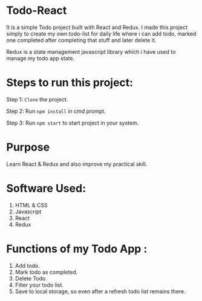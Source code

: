 # Todo-React

It is a simple Todo project built with React and Redux. I made this project simply to create my own todo-list for daily life where i can add todo, marked one completed after completing that stuff and later delete it.

Redux is a state management javascript library which i have used to manage my todo app state.

# Steps to run this project:
Step 1: `Clone` the project.

Step 2: Run `npm install` in cmd prompt.

Step 3: Run `npm start` to start project in your system.

# Purpose
Learn React & Redux and also improve my practical skill.

# Software Used:
1) HTML & CSS
2) Javascript
3) React
4) Redux

# Functions of my Todo App :
1) Add todo.
2) Mark todo as completed.
3) Delete Todo.
4) Filter your todo list.
5) Save to local storage, so even after a refresh todo list remains there.
